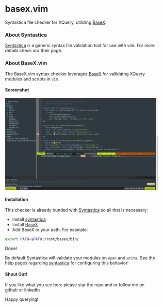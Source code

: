 # basex.vim
Syntastica file checker for XQuery, utilizing [BaseX][1].

### About Syntastica
[Syntastica][0] is a generic syntax file validation tool for use with vim. For more details check our their page.

### About BaseX.vim
The BaseX.vim syntax checker leverages [BaseX][1] for valildatng XQuery modules and scripts in ``vim``. 

#### Screenshot
<img src="https://raw.githubusercontent.com/james-jw/basex.vim/master/syntastica-xquery.png" />

#### Installation
This checker is already bunded with [Syntastica][0] so all that is necessary:

* Install [syntastica][0]
* Install [BaseX][1]
* Add BaseX to your path. For example:
 ```bash
 export PATH=$PATH:/root/basex/bin/
```

Done!

By default Syntastica will validate your modules on ``open`` and ``write``. See the help pages regarding [syntastica][0] for configuring this behavior!

#### Shout Out!
If you like what you see here please star the repo and or follow me on github or linkedIn

Happy querying!

[0]: https://github.com/scrooloose/syntastic
[1]: http://www.basex.org
